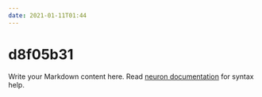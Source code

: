 ```yaml
---
date: 2021-01-11T01:44
---
```


# d8f05b31

Write your Markdown content here. Read [neuron documentation](https://neuron.zettel.page/2011404.html) for syntax help.

